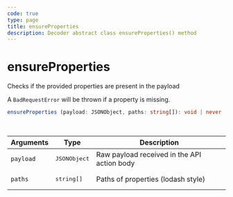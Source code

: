 ```yaml
---
code: true
type: page
title: ensureProperties
description: Decoder abstract class ensureProperties() method
---
```


# ensureProperties

Checks if the provided properties are present in the payload

A `BadRequestError` will be thrown if a property is missing.

```ts
ensureProperties (payload: JSONObject, paths: string[]): void | never
```

<br/>

| Arguments | Type                  | Description                                 |
|-----------|-----------------------|---------------------------------------------|
| `payload` | <pre>JSONObject</pre> | Raw payload received in the API action body |
| `paths`   | <pre>string[]</pre>   | Paths of properties (lodash style)          |
